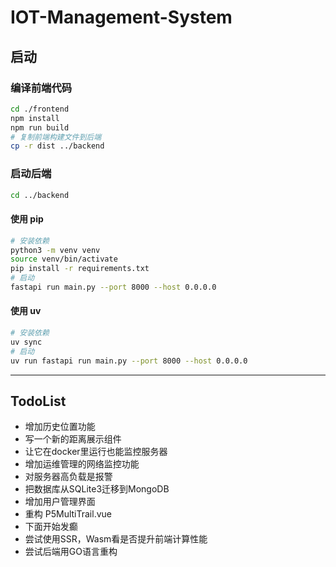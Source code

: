 # IOT-Management-System

## 启动

### 编译前端代码

```bash
cd ./frontend
npm install
npm run build
# 复制前端构建文件到后端
cp -r dist ../backend
```

### 启动后端

```bash
cd ../backend
```

#### 使用 pip

```bash
# 安装依赖
python3 -m venv venv
source venv/bin/activate
pip install -r requirements.txt
# 启动
fastapi run main.py --port 8000 --host 0.0.0.0
```

#### 使用 uv

```bash
# 安装依赖
uv sync
# 启动
uv run fastapi run main.py --port 8000 --host 0.0.0.0
```

---

## TodoList

- 增加历史位置功能
- 写一个新的距离展示组件
- 让它在docker里运行也能监控服务器
- 增加运维管理的网络监控功能
- 对服务器高负载是报警
- 把数据库从SQLite3迁移到MongoDB
- 增加用户管理界面
- 重构 P5MultiTrail.vue
- 下面开始发癫
- 尝试使用SSR，Wasm看是否提升前端计算性能
- 尝试后端用GO语言重构

